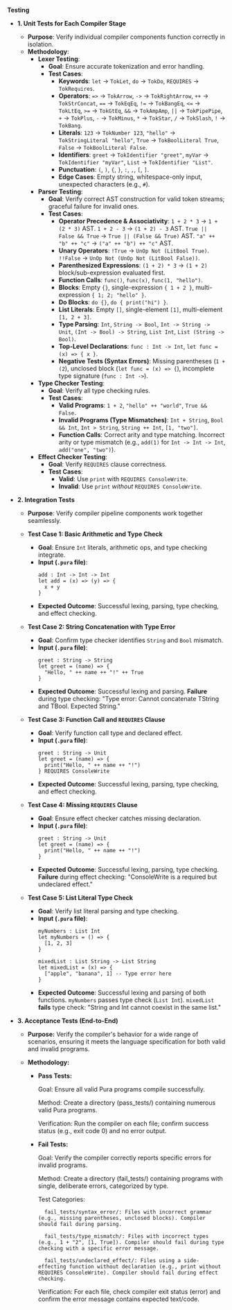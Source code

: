 ****Testing****

* **1. Unit Tests for Each Compiler Stage**
    * **Purpose**: Verify individual compiler components function correctly in isolation.
    * **Methodology**:
        * **Lexer Testing**:
            * **Goal**: Ensure accurate tokenization and error handling.
            * **Test Cases**:
                * **Keywords**: `let` -> `TokLet`, `do` -> `TokDo`, `REQUIRES` -> `TokRequires`.
                * **Operators**: `=>` -> `TokArrow`, `->` -> `TokRightArrow`, `++` -> `TokStrConcat`, `==` -> `TokEqEq`, `!=` -> `TokBangEq`, `<=` -> `TokLtEq`, `>=` -> `TokGtEq`, `&&` -> `TokAmpAmp`, `||` -> `TokPipePipe`, `+` -> `TokPlus`, `-` -> `TokMinus`, `*` -> `TokStar`, `/` -> `TokSlash`, `!` -> `TokBang`.
                * **Literals**: `123` -> `TokNumber 123`, `"hello"` -> `TokStringLiteral "hello"`, `True` -> `TokBoolLiteral True`, `False` -> `TokBoolLiteral False`.
                * **Identifiers**: `greet` -> `TokIdentifier "greet"`, `myVar` -> `TokIdentifier "myVar"`, `List` -> `TokIdentifier "List"`.
                * **Punctuation**: `(`, `)`, `{`, `}`, `:`, `,`, `[`, `]`.
                * **Edge Cases**: Empty string, whitespace-only input, unexpected characters (e.g., `#`).
        * **Parser Testing**:
            * **Goal**: Verify correct AST construction for valid token streams; graceful failure for invalid ones.
            * **Test Cases**:
                * **Operator Precedence & Associativity**: `1 + 2 * 3` -> `1 + (2 * 3)` AST. `1 + 2 - 3` -> `(1 + 2) - 3` AST. `True || False && True` -> `True || (False && True)` AST. `"a" ++ "b" ++ "c"` -> `("a" ++ "b") ++ "c"` AST.
                * **Unary Operators**: `!True` -> `UnOp Not (LitBool True)`. `!!False` -> `UnOp Not (UnOp Not (LitBool False))`.
                * **Parenthesized Expressions**: `(1 + 2) * 3` -> `(1 + 2)` block/sub-expression evaluated first.
                * **Function Calls**: `func()`, `func(x)`, `func(1, "hello")`.
                * **Blocks**: Empty `{}`, single-expression `{ 1 + 2 }`, multi-expression `{ 1; 2; "hello" }`.
                * **Do Blocks**: `do {}`, `do { print("hi") }`.
                * **List Literals**: Empty `[]`, single-element `[1]`, multi-element `[1, 2 + 3]`.
                * **Type Parsing**: `Int`, `String -> Bool`, `Int -> String -> Unit`, `(Int -> Bool) -> String`, `List Int`, `List (String -> Bool)`.
                * **Top-Level Declarations**: `func : Int -> Int`, `let func = (x) => { x }`.
                * **Negative Tests (Syntax Errors)**: Missing parentheses (`1 + (2`), unclosed block (`let func = (x) => {`), incomplete type signature (`func : Int ->`).
        * **Type Checker Testing**:
            * **Goal**: Verify all type checking rules.
            * **Test Cases**:
                * **Valid Programs**: `1 + 2`, `"hello" ++ "world"`, `True && False`.
                * **Invalid Programs (Type Mismatches)**: `Int + String`, `Bool && Int`, `Int > String`, `String ++ Int`, `[1, "two"]`.
                * **Function Calls**: Correct arity and type matching. Incorrect arity or type mismatch (e.g., `add(1)` for `Int -> Int -> Int`, `add("one", "two")`).
        * **Effect Checker Testing**:
            * **Goal**: Verify `REQUIRES` clause correctness.
            * **Test Cases**:
                * **Valid**: Use `print` with `REQUIRES ConsoleWrite`.
                * **Invalid**: Use `print` *without* `REQUIRES ConsoleWrite`.

* **2. Integration Tests**
    * **Purpose**: Verify compiler pipeline components work together seamlessly.
    * **Test Case 1: Basic Arithmetic and Type Check**
        * **Goal**: Ensure `Int` literals, arithmetic ops, and type checking integrate.
        * **Input (`.pura` file)**:
            ```pura
            add : Int -> Int -> Int
            let add = (x) => (y) => {
              x + y
            }
            ```
        * **Expected Outcome**: Successful lexing, parsing, type checking, and effect checking.

    * **Test Case 2: String Concatenation with Type Error**
        * **Goal**: Confirm type checker identifies `String` and `Bool` mismatch.
        * **Input (`.pura` file)**:
            ```pura
            greet : String -> String
            let greet = (name) => {
              "Hello, " ++ name ++ "!" ++ True
            }
            ```
        * **Expected Outcome**: Successful lexing and parsing. **Failure** during type checking: "Type error: Cannot concatenate TString and TBool. Expected String."

    * **Test Case 3: Function Call and `REQUIRES` Clause**
        * **Goal**: Verify function call type and declared effect.
        * **Input (`.pura` file)**:
            ```pura
            greet : String -> Unit
            let greet = (name) => {
              print("Hello, " ++ name ++ "!")
            } REQUIRES ConsoleWrite
            ```
        * **Expected Outcome**: Successful lexing, parsing, type checking, and effect checking.

    * **Test Case 4: Missing `REQUIRES` Clause**
        * **Goal**: Ensure effect checker catches missing declaration.
        * **Input (`.pura` file)**:
            ```pura
            greet : String -> Unit
            let greet = (name) => {
              print("Hello, " ++ name ++ "!")
            }
            ```
        * **Expected Outcome**: Successful lexing, parsing, type checking. **Failure** during effect checking: "ConsoleWrite is a required but undeclared effect."

    * **Test Case 5: List Literal Type Check**
        * **Goal**: Verify list literal parsing and type checking.
        * **Input (`.pura` file)**:
            ```pura
            myNumbers : List Int
            let myNumbers = () => {
              [1, 2, 3]
            }

            mixedList : List String -> List String
            let mixedList = (x) => {
              ["apple", "banana", 1] -- Type error here
            }
            ```
        * **Expected Outcome**: Successful lexing and parsing of both functions. `myNumbers` passes type check (`List Int`). `mixedList` **fails** type check: "String and Int cannot coexist in the same list."

* **3. Acceptance Tests (End-to-End)**

    * **Purpose:** Verify the compiler's behavior for a wide range of scenarios, ensuring it meets the language specification for both valid and invalid programs.

    * **Methodology:**

        * **Pass Tests:**

            Goal: Ensure all valid Pura programs compile successfully.

            Method: Create a directory (pass_tests/) containing numerous valid Pura programs.

            Verification: Run the compiler on each file; confirm success status (e.g., exit code 0) and no error output.

        * **Fail Tests:**

            Goal: Verify the compiler correctly reports specific errors for invalid programs.

            Method: Create a directory (fail_tests/) containing programs with single, deliberate errors, categorized by type.

            Test Categories:

                fail_tests/syntax_error/: Files with incorrect grammar (e.g., missing parentheses, unclosed blocks). Compiler should fail during parsing.

                fail_tests/type_mismatch/: Files with incorrect types (e.g., 1 + "2", [1, True]). Compiler should fail during type checking with a specific error message.

                fail_tests/undeclared_effect/: Files using a side-effecting function without declaration (e.g., print without REQUIRES ConsoleWrite). Compiler should fail during effect checking.

            Verification: For each file, check compiler exit status (error) and confirm the error message contains expected text/code.

